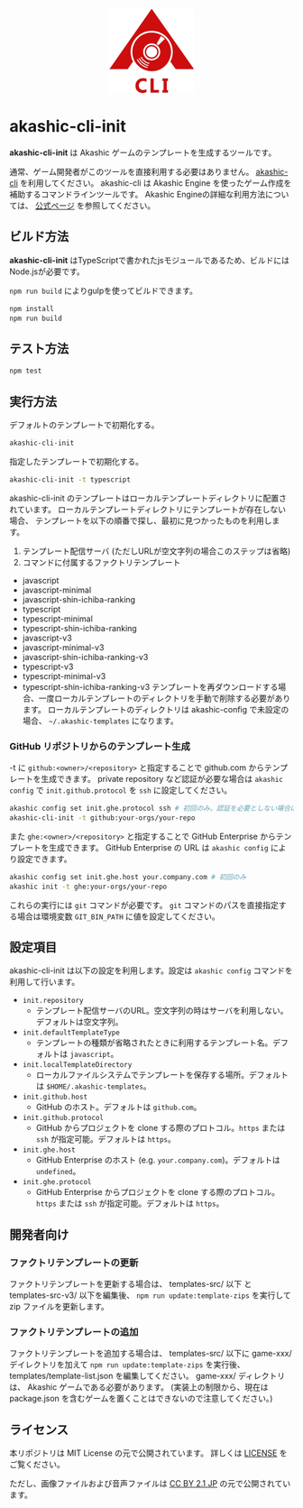 <p align="center">
<img src="https://github.com/akashic-games/akashic-cli/blob/master/img/akashic-cli.png"/>
</p>

# akashic-cli-init

**akashic-cli-init** は Akashic ゲームのテンプレートを生成するツールです。

通常、ゲーム開発者がこのツールを直接利用する必要はありません。
[akashic-cli](https://github.com/akashic-games/akashic-cli) を利用してください。
akashic-cli は Akashic Engine を使ったゲーム作成を補助するコマンドラインツールです。
Akashic Engineの詳細な利用方法については、 [公式ページ](https://akashic-games.github.io/) を参照してください。

## ビルド方法

**akashic-cli-init** はTypeScriptで書かれたjsモジュールであるため、ビルドにはNode.jsが必要です。

`npm run build` によりgulpを使ってビルドできます。

```sh
npm install
npm run build
```

## テスト方法

```sh
npm test
```

## 実行方法
デフォルトのテンプレートで初期化する。
```sh
akashic-cli-init
```

指定したテンプレートで初期化する。
```sh
akashic-cli-init -t typescript
```

akashic-cli-init のテンプレートはローカルテンプレートディレクトリに配置されています。
ローカルテンプレートディレクトリにテンプレートが存在しない場合、
テンプレートを以下の順番で探し、最初に見つかったものを利用します。
1. テンプレート配信サーバ (ただしURLが空文字列の場合このステップは省略)
2. コマンドに付属するファクトリテンプレート
* javascript
* javascript-minimal
* javascript-shin-ichiba-ranking
* typescript
* typescript-minimal
* typescript-shin-ichiba-ranking
* javascript-v3
* javascript-minimal-v3
* javascript-shin-ichiba-ranking-v3
* typescript-v3
* typescript-minimal-v3
* typescript-shin-ichiba-ranking-v3
テンプレートを再ダウンロードする場合、一度ローカルテンプレートのディレクトリを手動で削除する必要があります。
ローカルテンプレートのディレクトリは akashic-config で未設定の場合、
`~/.akashic-templates` になります。

### GitHub リポジトリからのテンプレート生成

-t に `github:<owner>/<repository>` と指定することで github.com からテンプレートを生成できます。
private repository など認証が必要な場合は `akashic config` で `init.github.protocol` を `ssh` に設定してください。

```sh
akashic config set init.ghe.protocol ssh # 初回のみ。認証を必要としない場合は不要。
akashic-cli-init -t github:your-orgs/your-repo
```

また `ghe:<owner>/<repository>` と指定することで GitHub Enterprise からテンプレートを生成できます。
GitHub Enterprise の URL は `akashic config` により設定できます。

```sh
akashic config set init.ghe.host your.company.com # 初回のみ
akashic init -t ghe:your-orgs/your-repo
```

これらの実行には `git` コマンドが必要です。
`git` コマンドのパスを直接指定する場合は環境変数 `GIT_BIN_PATH` に値を設定してください。

## 設定項目
akashic-cli-init は以下の設定を利用します。設定は `akashic config` コマンドを利用して行います。
* `init.repository`
  * テンプレート配信サーバのURL。空文字列の時はサーバを利用しない。デフォルトは空文字列。
* `init.defaultTemplateType`
  * テンプレートの種類が省略されたときに利用するテンプレート名。デフォルトは `javascript`。
* `init.localTemplateDirectory`
  * ローカルファイルシステムでテンプレートを保存する場所。デフォルトは `$HOME/.akashic-templates`。
* `init.github.host`
  * GitHub のホスト。デフォルトは `github.com`。
* `init.github.protocol`
  * GitHub からプロジェクトを clone する際のプロトコル。`https` または `ssh` が指定可能。デフォルトは `https`。
* `init.ghe.host`
  * GitHub Enterprise のホスト (e.g. `your.company.com`)。デフォルトは `undefined`。
* `init.ghe.protocol`
  * GitHub Enterprise からプロジェクトを clone する際のプロトコル。`https` または `ssh` が指定可能。デフォルトは `https`。

## 開発者向け

### ファクトリテンプレートの更新

ファクトリテンプレートを更新する場合は、 templates-src/ 以下 と templates-src-v3/ 以下を編集後、 `npm run update:template-zips` を実行して zip ファイルを更新します。

### ファクトリテンプレートの追加

ファクトリテンプレートを追加する場合は、 templates-src/ 以下に game-xxx/ デイレクトリを加えて
 `npm run update:template-zips` を実行後、 templates/template-list.json を編集してください。
game-xxx/ ディレクトリは、 Akashic ゲームである必要があります。
(実装上の制限から、現在は package.json を含むゲームを置くことはできないので注意してください。)

## ライセンス
本リポジトリは MIT License の元で公開されています。
詳しくは [LICENSE](https://github.com/akashic-games/akashic-cli/blob/master/LICENSE) をご覧ください。

ただし、画像ファイルおよび音声ファイルは
[CC BY 2.1 JP](https://creativecommons.org/licenses/by/2.1/jp/) の元で公開されています。

